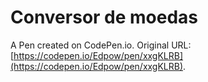 # Conversor de moedas

A Pen created on CodePen.io. Original URL: [https://codepen.io/Edpow/pen/xxgKLRB](https://codepen.io/Edpow/pen/xxgKLRB).


